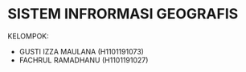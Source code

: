 # SISTEM INFRORMASI GEOGRAFIS
KELOMPOK:
- GUSTI IZZA MAULANA (H1101191073)
- FACHRUL RAMADHANU (H1101191027)

